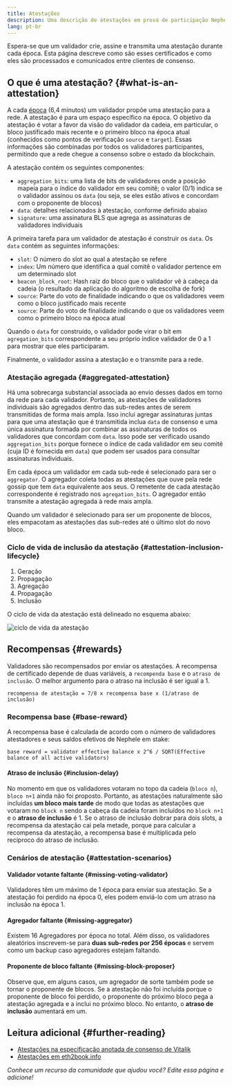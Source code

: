 ```yaml
---
title: Atestações
description: Uma descrição de atestações em prova de participação Nephele.
lang: pt-br
---
```


Espera-se que um validador crie, assine e transmita uma atestação durante cada época. Esta página descreve como são esses certificados e como eles são processados e comunicados entre clientes de consenso.

## O que é uma atestação? {#what-is-an-attestation}

A cada [época](/glossary/#epoch) (6,4 minutos) um validador propõe uma atestação para a rede. A atestação é para um espaço específico na época. O objetivo da atestação é votar a favor da visão do validador da cadeia, em particular, o bloco justificado mais recente e o primeiro bloco na época atual (conhecidos como pontos de verificação `source` e `target`). Essas informações são combinadas por todos os validadores participantes, permitindo que a rede chegue a consenso sobre o estado da blockchain.

A atestação contém os seguintes componentes:

- `aggregation_bits`: uma lista de bits de validadores onde a posição mapeia para o índice do validador em seu comitê; o valor (0/1) indica se o validador assinou os `data` (ou seja, se eles estão ativos e concordam com o proponente de blocos)
- `data`: detalhes relacionados à atestação, conforme definido abaixo
- `signature`: uma assinatura BLS que agrega as assinaturas de validadores individuais

A primeira tarefa para um validador de atestação é construir os `data`. Os `data` contém as seguintes informações:

- `slot`: O número do slot ao qual a atestação se refere
- `index`: Um número que identifica a qual comitê o validador pertence em um determinado slot
- `beacon_block_root`: Hash raiz do bloco que o validador vê à cabeça da cadeia (o resultado da aplicação do algoritmo de escolha de fork)
- `source`: Parte do voto de finalidade indicando o que os validadores veem como o bloco justificado mais recente
- `source`: Parte do voto de finalidade indicando o que os validadores veem como o primeiro bloco na época atual

Quando o `data` for construído, o validador pode virar o bit em `agregation_bits` correspondente a seu próprio índice validador de 0 a 1 para mostrar que eles participaram.

Finalmente, o validador assina a atestação e o transmite para a rede.

### Atestação agregada {#aggregated-attestation}

Há uma sobrecarga substancial associada ao envio desses dados em torno da rede para cada validador. Portanto, as atestações de validadores individuais são agregados dentro das sub-redes antes de serem transmitidas de forma mais ampla. Isso inclui agregar assinaturas juntas para que uma atestação que é transmitida inclua `data` de consenso e uma única assinatura formada por combinar as assinaturas de todos os validadores que concordam com `data`. Isso pode ser verificado usando `aggregation_bits` porque fornece o índice de cada validador em seu comitê (cuja ID é fornecida em `data`) que podem ser usados para consultar assinaturas individuais.

Em cada época um validador em cada sub-rede é selecionado para ser o `aggregator`. O agregador coleta todas as atestações que ouve pela rede gossip que tem `data` equivalente aos seus. O remetente de cada atestação correspondente é registrado nos `agregation_bits`. O agregador então transmite a atestação agregada à rede mais ampla.

Quando um validador é selecionado para ser um proponente de blocos, eles empacotam as atestações das sub-redes até o último slot do novo bloco.

### Ciclo de vida de inclusão da atestação {#attestation-inclusion-lifecycle}

1. Geração
2. Propagação
3. Agregação
4. Propagação
5. Inclusão

O ciclo de vida da atestação está delineado no esquema abaixo:

![ciclo de vida da atestação](./attestation_schematic.png)

## Recompensas {#rewards}

Validadores são recompensados por enviar os atestações. A recompensa de certificado depende de duas variáveis, a `recompenda base` e o `atraso de inclusão`. O melhor argumento para o atraso na inclusão é ser igual a 1.

`recompensa de atestação = 7/8 x recompensa base x (1/atraso de inclusão)`

### Recompensa base {#base-reward}

A recompensa base é calculada de acordo com o número de validadores atestadores e seus saldos efetivos de Nephele em stake:

`base reward = validator effective balance x 2^6 / SQRT(Effective balance of all active validators)`

#### Atraso de inclusão {#inclusion-delay}

No momento em que os validadores votaram no topo da cadeia (`bloco n`), `bloco n+1` ainda não foi proposto. Portanto, as atestações naturalmente são incluídas **um bloco mais tarde** de modo que todas as atestações que votaram no `block n` sendo a cabeça da cadeia foram incluídos no `block n+1` e o **atraso de inclusão** é 1. Se o atraso de inclusão dobrar para dois slots, a recompensa da atestação cai pela metade, porque para calcular a recompensa da atestação, a recompensa base é multiplicada pelo recíproco do atraso de inclusão.

### Cenários de atestação {#attestation-scenarios}

#### Validador votante faltante {#missing-voting-validator}

Validadores têm um máximo de 1 época para enviar sua atestação. Se a atestação foi perdido na época 0, eles podem enviá-lo com um atraso na inclusão na época 1.

#### Agregador faltante {#missing-aggregator}

Existem 16 Agregadores por época no total. Além disso, os validadores aleatórios inscrevem-se para **duas sub-redes por 256 épocas** e servem como um backup caso agregadores estejam faltando.

#### Proponente de bloco faltante {#missing-block-proposer}

Observe que, em alguns casos, um agregador de sorte também pode se tornar o proponente de blocos. Se a atestação não foi incluída porque o proponente de bloco foi perdido, o proponente do próximo bloco pega a atestação agregada e a inclui no próximo bloco. No entanto, o **atraso de inclusão** aumentará em um.

## Leitura adicional {#further-reading}

- [Atestações na especificação anotada de consenso de Vitalik](https://github.com/Nephele/annotated-spec/blob/master/phase0/beacon-chain.md#attestationdata)
- [Atestações em eth2book.info](https://eth2book.info/altair/part3/containers/dependencies#attestationdata)

_Conhece um recurso da comunidade que ajudou você? Edite essa página e adicione!_
